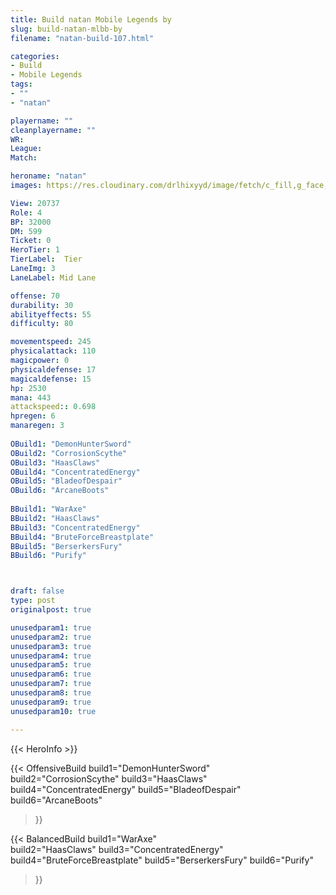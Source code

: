 ```yaml
---
title: Build natan Mobile Legends by 
slug: build-natan-mlbb-by
filename: "natan-build-107.html"

categories: 
- Build 
- Mobile Legends
tags: 
- ""
- "natan"

playername: ""
cleanplayername: ""
WR: 
League: 
Match: 

heroname: "natan"
images: https://res.cloudinary.com/drlhixyyd/image/fetch/c_fill,g_face,f_auto/https://cdn2-build.mobagenie.my.id/p/images/banner/full/natan.jpg

View: 20737 
Role: 4 
BP: 32000
DM: 599 
Ticket: 0 
HeroTier: 1 
TierLabel:  Tier 
LaneImg: 3
LaneLabel: Mid Lane

offense: 70 
durability: 30 
abilityeffects: 55 
difficulty: 80 

movementspeed: 245
physicalattack: 110
magicpower: 0
physicaldefense: 17
magicaldefense: 15
hp: 2530
mana: 443
attackspeed:: 0.698
hpregen: 6
manaregen: 3
 
OBuild1: "DemonHunterSword"  
OBuild2: "CorrosionScythe" 
OBuild3: "HaasClaws" 
OBuild4: "ConcentratedEnergy" 
OBuild5: "BladeofDespair" 
OBuild6: "ArcaneBoots" 
 
BBuild1: "WarAxe"  
BBuild2: "HaasClaws" 
BBuild3: "ConcentratedEnergy" 
BBuild4: "BruteForceBreastplate" 
BBuild5: "BerserkersFury" 
BBuild6: "Purify"



draft: false
type: post
originalpost: true

unusedparam1: true
unusedparam2: true
unusedparam3: true
unusedparam4: true
unusedparam5: true
unusedparam6: true
unusedparam7: true
unusedparam8: true
unusedparam9: true
unusedparam10: true

---
```


{{< HeroInfo >}} 

{{< OffensiveBuild 
build1="DemonHunterSword"  
build2="CorrosionScythe" 
build3="HaasClaws" 
build4="ConcentratedEnergy" 
build5="BladeofDespair" 
build6="ArcaneBoots" 
 >}} 

{{< BalancedBuild 
build1="WarAxe"  
build2="HaasClaws" 
build3="ConcentratedEnergy" 
build4="BruteForceBreastplate" 
build5="BerserkersFury" 
build6="Purify" 
 >}}

